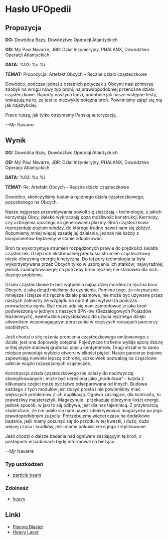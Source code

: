 # Hasło UFOpedii

## Propozycja

**DO:** Dowódca Bazy, Dowództwo Operacji Atlantyckich

**OD:** Mjr Paul Navarre, JBR: Dział Inżynieryjny, PHALANX, Dowództwo
Operacji Atlantyckich

**DATA:** %02i %s %i

**TEMAT:** Propozycja: Artefakt Obcych – Ręczne działo cząsteczkowe

Dowódco, podczas jednej z ostatnich potyczek z Obcymi nasi żołnierze
zdobyli na wrogu nowy typ broni, najprawdopodobniej przenośne działo
cząsteczkowe. Raporty naszych ludzi, podobnie jak nasze wstępne testy,
wskazują na to, że jest to niezwykle potężna broń. Powinniśmy zająć się
nią jak najszybciej.

Prace ruszą, jak tylko otrzymamy Pańską autoryzację.

--Mjr Navarre

## Wynik

**DO:** Dowódca Bazy, Dowództwo Operacji Atlantyckich

**OD:** Mjr Paul Navarre, JBR: Dział Inżynieryjny, PHALANX, Dowództwo
Operacji Atlantyckich

**DATA:** %02i %s %i

**TEMAT:** Re: Artefakt Obcych – Ręczne działo cząsteczkowe

Dowódco, skończyliśmy badania ręcznego działa cząsteczkowego,
pozyskanego na Obcych.

Nasze najgorsze przewidywania powoli się ziszczają – technologie, z
jakich korzystają Obcy, daleko wykraczają poza możliwość konstrukcji
Kerrnoży, czy uzbrojenia opartego na generowaniu plazmy. Broń
cząsteczkowa reprezentuje poziom wiedzy, do którego trudno nawet nam się
zbliżyć. Rozumiemy mniej więcej zasadę jej działania, jednak nie każdy z
komponentów będziemy w stanie zduplikować.

Broń ta wykorzystuje strumień rozpędzonych prawie do prędkości światła
cząsteczek. Dzięki ich ekstremalnej prędkości strumień cząsteczkowy
niesie olbrzymią energię kinetyczną. Do tej pory technologia ta była
wykorzystywana przez Obcych tylko w uzbrojeniu ich statków; najwyraźniej
jednak zaadaptowanie jej na potrzeby broni ręcznej nie stanowiło dla
nich dużego problemu.

Działo cząsteczkowe to bez wątpienia najbardziej mordercza ręczna broń
Obcych, z jaką dotąd mieliśmy do czynienia. Pomimo tego, że nieznacznie
mniejsze i lżejsze niż ręczne działo plazmowe, nie może być używane
przez naszych żołnierzy ze względu na odrzut jaki wytwarza podczas
prowadzenia ognia. Być może uda się nam zamontować je jako broń
podwieszoną w jednym z naszych BPN-ów (Bezzałogowych Pojazdów
Naziemnych), ewentualnie przystosować do użycia ręcznego dzięki
siłownikom wspomagającym poruszanie w cięższych rodzajach pancerzy
osobistych.

Jeśli chodzi o siłę rażenia promienia cząsteczkowego emitowanego z
działa, jest ona doprawdy potężna. Pojedyncze trafienie wybija sporą
dziurę w litej płycie stalowej grubości pięciu centymetrów. Drugi strzał
w to samo miejsce powoduje wybicie otworu wielkości pięści. Nasze
pancerze bojowe zapewniają niewiele lepszą ochronę, aczkolwiek pozwalają
na częściowe odbicie wiązki rozpędzonych cząsteczek.

Konstrukcja działa cząsteczkowego nie należy do nadzwyczaj
skomplikowanych i może być określona jako „modułowa” – każda z
kilkunastu części może być łatwo odseparowana od innych. Budowa każdego
z tych modułów jest dosyć prosta i nie powinniśmy mieć większych
problemów z ich duplikacją. Ogniwo zasilające, dla kontrastu, to
prawdziwy majstersztyk. Magazynuje i przekazuje olbrzymie ilości
energii, jednak sposób, w jaki to się odbywa, jest dla nas tajemnicą. Z
przykrością stwierdzam, że nie udało się nam nawet zdeaktywować
magazynka po jego prawdopodobnym zużyciu. Potrzebujemy więcej czasu na
dodatkowe badania, jeśli mamy posunąć się do przodu w tej kwestii, i
dużo, dużo więcej czasu i środków, jeśli mamy pokusić się o jego
zreplikowanie.

Jeśli chodzi o dalsze badania nad ogniwem zasilającym tę broń, o
postępach w badaniach będę informował na bieżąco.

--Mjr Navarre

### Typ uszkodzeń

- [particle beam](Damage/particle_beam "wikilink")

### Zdolność

- [heavy](Skills/heavy "wikilink")

## Linki

- [Plasma Blaster](Equipment/Primary_Weapons/Plasma_Blaster "wikilink")
- [Heavy Laser](Equipment/Primary_Weapons/Heavy_Laser "wikilink")
